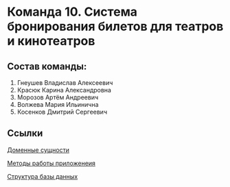 # Команда 10. Система бронирования билетов для театров и кинотеатров

## Состав команды:
1. Гнеушев Владислав Алексеевич
2. Красюк Карина Александровна
3. Морозов Артём Андреевич
4. Волжева Мария Ильинична
5. Косенков Дмитрий Сергеевич

## Cсылки
[Доменные сущности](https://github.com/myown-del/TicketsBookingService/tree/main/src/Application/TicketsBooking.Application.Models/Entities)

[Методы работы приложенеия](https://pastebin.com/yLJPVv8x)

[Структура базы данных](https://github.com/myown-del/TicketsBookingService/blob/main/DBStructure.sql)
